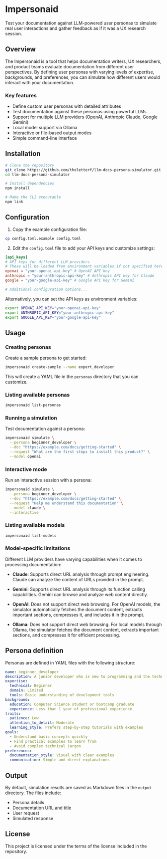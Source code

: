 # Impersonaid

Test your documentation against LLM-powered user personas to simulate real user interactions and gather feedback as if it was a UX research session.

## Overview

The Impersonaid is a tool that helps documentation writers, UX researchers, and product teams evaluate documentation from different user perspectives. By defining user personas with varying levels of expertise, backgrounds, and preferences, you can simulate how different users would interact with your documentation.

### Key features

- Define custom user personas with detailed attributes
- Test documentation against these personas using powerful LLMs
- Support for multiple LLM providers (OpenAI, Anthropic Claude, Google Gemini)
- Local model support via Ollama
- Interactive or file-based output modes
- Simple command-line interface

## Installation

```bash
# Clone the repository
git clone https://github.com/theletterf/llm-docs-persona-simulator.git
cd llm-docs-persona-simulator

# Install dependencies
npm install

# Make the CLI executable
npm link
```

## Configuration

1. Copy the example configuration file:

```bash
cp config.toml.example config.toml
```

2. Edit the `config.toml` file to add your API keys and customize settings:

```toml
[api_keys]
# API keys for different LLM providers
# These will be loaded from environment variables if not specified here
openai = "your-openai-api-key" # OpenAI API key
anthropic = "your-anthropic-api-key" # Anthropic API key for Claude
google = "your-google-api-key" # Google API key for Gemini

# Additional configuration options...
```

Alternatively, you can set the API keys as environment variables:

```bash
export OPENAI_API_KEY="your-openai-api-key"
export ANTHROPIC_API_KEY="your-anthropic-api-key"
export GOOGLE_API_KEY="your-google-api-key"
```

## Usage

### Creating personas

Create a sample persona to get started:

```bash
impersonaid create-sample --name expert_developer
```

This will create a YAML file in the `personas` directory that you can customize.

### Listing available personas

```bash
impersonaid list-personas
```

### Running a simulation

Test documentation against a persona:

```bash
impersonaid simulate \
  --persona beginner_developer \
  --doc "https://example.com/docs/getting-started" \
  --request "What are the first steps to install this product?" \
  --model openai
```

### Interactive mode

Run an interactive session with a persona:

```bash
impersonaid simulate \
  --persona beginner_developer \
  --doc "https://example.com/docs/getting-started" \
  --request "Help me understand this documentation" \
  --model claude \
  --interactive
```

### Listing available models

```bash
impersonaid list-models
```

### Model-specific limitations

Different LLM providers have varying capabilities when it comes to processing documentation:

- **Claude**: Supports direct URL analysis through prompt engineering. Claude can analyze the content of URLs provided in the prompt.

- **Gemini**: Supports direct URL analysis through its function calling capabilities. Gemini can browse and analyze web content directly.

- **OpenAI**: Does not support direct web browsing. For OpenAI models, the simulator automatically fetches the document content, extracts important sections, compresses it, and includes it in the prompt.

- **Ollama**: Does not support direct web browsing. For local models through Ollama, the simulator fetches the document content, extracts important sections, and compresses it for efficient processing.

## Persona definition

Personas are defined in YAML files with the following structure:

```yaml
name: beginner_developer
description: A junior developer who is new to programming and the technology stack.
expertise:
  technical: Beginner
  domain: Limited
  tools: Basic understanding of development tools
background:
  education: Computer Science student or bootcamp graduate
  experience: Less than 1 year of professional experience
traits:
  patience: Low
  attention_to_detail: Moderate
  learning_style: Prefers step-by-step tutorials with examples
goals:
  - Understand basic concepts quickly
  - Find practical examples to learn from
  - Avoid complex technical jargon
preferences:
  documentation_style: Visual with clear examples
  communication: Simple and direct explanations
```

## Output

By default, simulation results are saved as Markdown files in the `output` directory. The files include:

- Persona details
- Documentation URL and title
- User request
- Simulated response

## License

This project is licensed under the terms of the license included in the repository.
